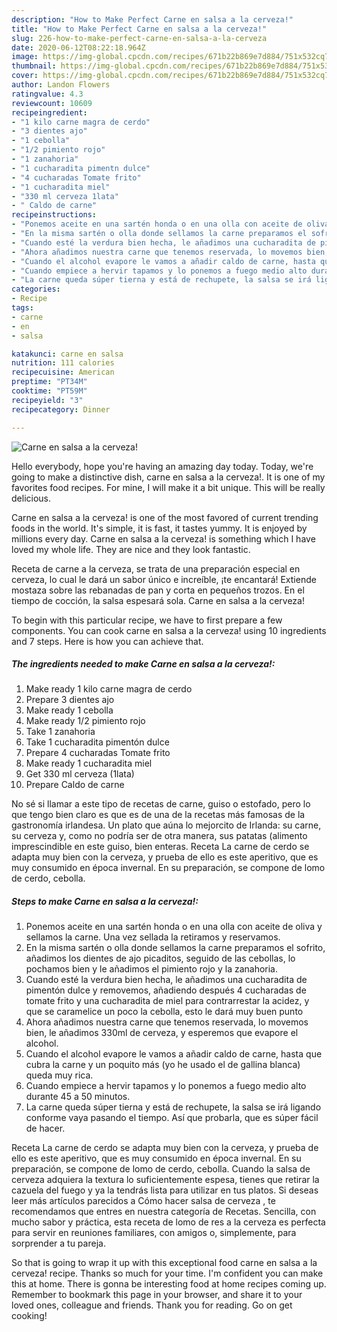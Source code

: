 ```yaml
---
description: "How to Make Perfect Carne en salsa a la cerveza!"
title: "How to Make Perfect Carne en salsa a la cerveza!"
slug: 226-how-to-make-perfect-carne-en-salsa-a-la-cerveza
date: 2020-06-12T08:22:18.964Z
image: https://img-global.cpcdn.com/recipes/671b22b869e7d884/751x532cq70/carne-en-salsa-a-la-cerveza-foto-principal.jpg
thumbnail: https://img-global.cpcdn.com/recipes/671b22b869e7d884/751x532cq70/carne-en-salsa-a-la-cerveza-foto-principal.jpg
cover: https://img-global.cpcdn.com/recipes/671b22b869e7d884/751x532cq70/carne-en-salsa-a-la-cerveza-foto-principal.jpg
author: Landon Flowers
ratingvalue: 4.3
reviewcount: 10609
recipeingredient:
- "1 kilo carne magra de cerdo"
- "3 dientes ajo"
- "1 cebolla"
- "1/2 pimiento rojo"
- "1 zanahoria"
- "1 cucharadita pimentn dulce"
- "4 cucharadas Tomate frito"
- "1 cucharadita miel"
- "330 ml cerveza 1lata"
- " Caldo de carne"
recipeinstructions:
- "Ponemos aceite en una sartén honda o en una olla con aceite de oliva y sellamos la carne. Una vez sellada la retiramos y reservamos."
- "En la misma sartén o olla donde sellamos la carne preparamos el sofrito, añadimos los dientes de ajo picaditos, seguido de las cebollas, lo pochamos bien y le añadimos el pimiento rojo y la zanahoria."
- "Cuando esté la verdura bien hecha, le añadimos una cucharadita de pimentón dulce y removemos, añadiendo después 4 cucharadas de tomate frito y una cucharadita de miel para contrarrestar la acidez, y que se caramelice un poco la cebolla, esto le dará muy buen punto"
- "Ahora añadimos nuestra carne que tenemos reservada, lo movemos bien, le añadimos 330ml de cerveza, y esperemos que evapore el alcohol."
- "Cuando el alcohol evapore le vamos a añadir caldo de carne, hasta que cubra la carne y un poquito más (yo he usado el de gallina blanca) queda muy rica."
- "Cuando empiece a hervir tapamos y lo ponemos a fuego medio alto durante 45 a 50 minutos."
- "La carne queda súper tierna y está de rechupete, la salsa se irá ligando conforme vaya pasando el tiempo. Así que probarla, que es súper fácil de hacer."
categories:
- Recipe
tags:
- carne
- en
- salsa

katakunci: carne en salsa 
nutrition: 111 calories
recipecuisine: American
preptime: "PT34M"
cooktime: "PT59M"
recipeyield: "3"
recipecategory: Dinner

---
```



![Carne en salsa a la cerveza!](https://img-global.cpcdn.com/recipes/671b22b869e7d884/751x532cq70/carne-en-salsa-a-la-cerveza-foto-principal.jpg)

Hello everybody, hope you're having an amazing day today. Today, we're going to make a distinctive dish, carne en salsa a la cerveza!. It is one of my favorites food recipes. For mine, I will make it a bit unique. This will be really delicious.

Carne en salsa a la cerveza! is one of the most favored of current trending foods in the world. It's simple, it is fast, it tastes yummy. It is enjoyed by millions every day. Carne en salsa a la cerveza! is something which I have loved my whole life. They are nice and they look fantastic.

Receta de carne a la cerveza, se trata de una preparación especial en cerveza, lo cual le dará un sabor único e increíble, ¡te encantará! Extiende mostaza sobre las rebanadas de pan y corta en pequeños trozos. En el tiempo de cocción, la salsa espesará sola. Carne en salsa a la cerveza!


To begin with this particular recipe, we have to first prepare a few components. You can cook carne en salsa a la cerveza! using 10 ingredients and 7 steps. Here is how you can achieve that.

<!--inarticleads1-->

##### The ingredients needed to make Carne en salsa a la cerveza!:

1. Make ready 1 kilo carne magra de cerdo
1. Prepare 3 dientes ajo
1. Make ready 1 cebolla
1. Make ready 1/2 pimiento rojo
1. Take 1 zanahoria
1. Take 1 cucharadita pimentón dulce
1. Prepare 4 cucharadas Tomate frito
1. Make ready 1 cucharadita miel
1. Get 330 ml cerveza (1lata)
1. Prepare  Caldo de carne


No sé si llamar a este tipo de recetas de carne, guiso o estofado, pero lo que tengo bien claro es que es de una de la recetas más famosas de la gastronomía irlandesa. Un plato que aúna lo mejorcito de Irlanda: su carne, su cerveza y, como no podría ser de otra manera, sus patatas (alimento imprescindible en este guiso, bien enteras. Receta La carne de cerdo se adapta muy bien con la cerveza, y prueba de ello es este aperitivo, que es muy consumido en época invernal. En su preparación, se compone de lomo de cerdo, cebolla. 

<!--inarticleads2-->

##### Steps to make Carne en salsa a la cerveza!:

1. Ponemos aceite en una sartén honda o en una olla con aceite de oliva y sellamos la carne. Una vez sellada la retiramos y reservamos.
1. En la misma sartén o olla donde sellamos la carne preparamos el sofrito, añadimos los dientes de ajo picaditos, seguido de las cebollas, lo pochamos bien y le añadimos el pimiento rojo y la zanahoria.
1. Cuando esté la verdura bien hecha, le añadimos una cucharadita de pimentón dulce y removemos, añadiendo después 4 cucharadas de tomate frito y una cucharadita de miel para contrarrestar la acidez, y que se caramelice un poco la cebolla, esto le dará muy buen punto
1. Ahora añadimos nuestra carne que tenemos reservada, lo movemos bien, le añadimos 330ml de cerveza, y esperemos que evapore el alcohol.
1. Cuando el alcohol evapore le vamos a añadir caldo de carne, hasta que cubra la carne y un poquito más (yo he usado el de gallina blanca) queda muy rica.
1. Cuando empiece a hervir tapamos y lo ponemos a fuego medio alto durante 45 a 50 minutos.
1. La carne queda súper tierna y está de rechupete, la salsa se irá ligando conforme vaya pasando el tiempo. Así que probarla, que es súper fácil de hacer.


Receta La carne de cerdo se adapta muy bien con la cerveza, y prueba de ello es este aperitivo, que es muy consumido en época invernal. En su preparación, se compone de lomo de cerdo, cebolla. Cuando la salsa de cerveza adquiera la textura lo suficientemente espesa, tienes que retirar la cazuela del fuego y ya la tendrás lista para utilizar en tus platos. Si deseas leer más artículos parecidos a Cómo hacer salsa de cerveza , te recomendamos que entres en nuestra categoría de Recetas. Sencilla, con mucho sabor y práctica, esta receta de lomo de res a la cerveza es perfecta para servir en reuniones familiares, con amigos o, simplemente, para sorprender a tu pareja. 

So that is going to wrap it up with this exceptional food carne en salsa a la cerveza! recipe. Thanks so much for your time. I'm confident you can make this at home. There is gonna be interesting food at home recipes coming up. Remember to bookmark this page in your browser, and share it to your loved ones, colleague and friends. Thank you for reading. Go on get cooking!
